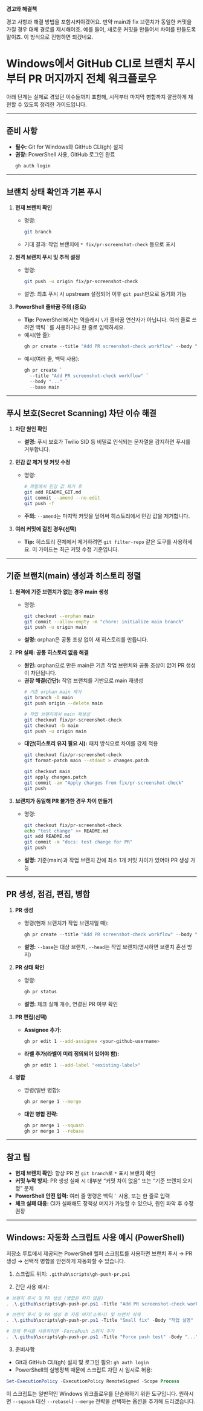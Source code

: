 **경고와 해결책**

경고 사항과 해결 방법을 포함시켜야겠어요. 만약 main과 fix 브랜치가 동일한 커밋을 가질 경우 대체 경로를 제시해야죠. 예를 들어, 새로운 커밋을 만들어서 차이를 만들도록 말이죠. 이 방식으로 진행하면 되겠네요.

# Windows에서 GitHub CLI로 브랜치 푸시부터 PR 머지까지 전체 워크플로우

아래 단계는 실제로 겪었던 이슈들까지 포함해, 시작부터 마지막 병합까지 깔끔하게 재현할 수 있도록 정리한 가이드입니다.

---

## 준비 사항

- **필수:** Git for Windows와 GitHub CLI(gh) 설치
- **권장:** PowerShell 사용, GitHub 로그인 완료
  ```powershell
  gh auth login
  ```

---

## 브랜치 상태 확인과 기본 푸시

1. **현재 브랜치 확인**
   - 명령:
     ```bash
     git branch
     ```
   - 기대 결과: 작업 브랜치에 `* fix/pr-screenshot-check` 등으로 표시

2. **원격 브랜치 푸시 및 추적 설정**
   - 명령:
     ```bash
     git push -u origin fix/pr-screenshot-check
     ```
   - 설명: 최초 푸시 시 upstream 설정되어 이후 `git push`만으로 동기화 가능

3. **PowerShell 줄바꿈 주의 (중요)**
   - **Tip:** PowerShell에서는 역슬래시 `\`가 줄바꿈 연산자가 아닙니다. 여러 줄로 쓰려면 백틱 `` ` ``를 사용하거나 한 줄로 입력하세요.
   - 예시(한 줄):
     ```powershell
     gh pr create --title "Add PR screenshot-check workflow" --body "..." --base main
     ```
   - 예시(여러 줄, 백틱 사용):
     ```powershell
     gh pr create `
       --title "Add PR screenshot-check workflow" `
       --body "..." `
       --base main
     ```

---

## 푸시 보호(Secret Scanning) 차단 이슈 해결

1. **차단 원인 확인**
   - **설명:** 푸시 보호가 Twilio SID 등 비밀로 인식되는 문자열을 감지하면 푸시를 거부합니다.

2. **민감 값 제거 및 커밋 수정**
   - 명령:
     ```bash
     # 파일에서 민감 값 제거 후
     git add README_GIT.md
     git commit --amend --no-edit
     git push -f
     ```
   - **주의:** `--amend`는 마지막 커밋을 덮어써 히스토리에서 민감 값을 제거합니다.

3. **여러 커밋에 걸친 경우(선택)**
   - **Tip:** 히스토리 전체에서 제거하려면 `git filter-repo` 같은 도구를 사용하세요. 이 가이드는 최근 커밋 수정 기준입니다.

---

## 기준 브랜치(main) 생성과 히스토리 정렬

1. **원격에 기준 브랜치가 없는 경우 main 생성**
   - 명령:
     ```bash
     git checkout --orphan main
     git commit --allow-empty -m "chore: initialize main branch"
     git push -u origin main
     ```
   - **설명:** orphan은 공통 조상 없이 새 히스토리를 만듭니다.

2. **PR 실패: 공통 히스토리 없음 해결**
   - **원인:** orphan으로 만든 main은 기존 작업 브랜치와 공통 조상이 없어 PR 생성이 차단됩니다.
   - **권장 해결(간단):** 작업 브랜치를 기반으로 main 재생성
     ```bash
     # 기존 orphan main 제거
     git branch -D main
     git push origin --delete main

     # 작업 브랜치에서 main 재생성
     git checkout fix/pr-screenshot-check
     git checkout -b main
     git push -u origin main
     ```
   - **대안(히스토리 유지 필요 시):** 패치 방식으로 차이를 강제 적용
     ```bash
     git checkout fix/pr-screenshot-check
     git format-patch main --stdout > changes.patch

     git checkout main
     git apply changes.patch
     git commit -am "Apply changes from fix/pr-screenshot-check"
     git push
     ```

3. **브랜치가 동일해 PR 불가한 경우 차이 만들기**
   - 명령:
     ```bash
     git checkout fix/pr-screenshot-check
     echo "test change" >> README.md
     git add README.md
     git commit -m "docs: test change for PR"
     git push
     ```
   - **설명:** 기준(main)과 작업 브랜치 간에 최소 1개 커밋 차이가 있어야 PR 생성 가능

---

## PR 생성, 점검, 편집, 병합

1. **PR 생성**
   - 명령(현재 브랜치가 작업 브랜치일 때):
     ```powershell
     gh pr create --title "Add PR screenshot-check workflow" --body "Promote clean screenshot-check workflow and script. Test for comment/update behavior." --base main --head fix/pr-screenshot-check
     ```
   - **설명:** `--base`는 대상 브랜치, `--head`는 작업 브랜치(명시하면 브랜치 혼선 방지)

2. **PR 상태 확인**
   - 명령:
     ```bash
     gh pr status
     ```
   - **설명:** 체크 실패 개수, 연결된 PR 여부 확인

3. **PR 편집(선택)**
   - **Assignee 추가:**
     ```bash
     gh pr edit 1 --add-assignee <your-github-username>
     ```
   - **라벨 추가(라벨이 미리 정의되어 있어야 함):**
     ```bash
     gh pr edit 1 --add-label "<existing-label>"
     ```

4. **병합**
   - 명령(일반 병합):
     ```bash
     gh pr merge 1 --merge
     ```
   - **대안 병합 전략:**
     ```bash
     gh pr merge 1 --squash
     gh pr merge 1 --rebase
     ```

---

## 참고 팁

- **현재 브랜치 확인:** 항상 PR 전 `git branch`로 `*` 표시 브랜치 확인
- **커밋 누락 방지:** PR 생성 실패 시 대부분 “커밋 차이 없음” 또는 “기준 브랜치 오지정” 문제
- **PowerShell 안전 입력:** 여러 줄 명령은 백틱 `` ` `` 사용, 또는 한 줄로 입력
- **체크 실패 대응:** CI가 실패해도 정책상 머지가 가능할 수 있으나, 원인 파악 후 수정 권장

---

## Windows: 자동화 스크립트 사용 예시 (PowerShell)

저장소 루트에서 제공되는 PowerShell 헬퍼 스크립트를 사용하면 브랜치 푸시 → PR 생성 → 선택적 병합을 안전하게 자동화할 수 있습니다.

1. 스크립트 위치: `.github\scripts\gh-push-pr.ps1`

2. 간단 사용 예시:

```powershell
# 브랜치 푸시 및 PR 생성 (병합은 하지 않음)
. .\.github\scripts\gh-push-pr.ps1 -Title "Add PR screenshot-check workflow" -Body "프로세스 설명을 여기에" -Base main

# 브랜치 푸시 및 PR 생성 후 자동 머지(스쿼시) 및 브랜치 삭제
. .\.github\scripts\gh-push-pr.ps1 -Title "Small fix" -Body "작업 설명" -Base main -Merge

# 강제 푸시를 사용하려면 -ForcePush 스위치 추가
. .\.github\scripts\gh-push-pr.ps1 -Title "Force push test" -Body "..." -ForcePush
```

3. 준비사항

- Git과 GitHub CLI(gh) 설치 및 로그인 필요: `gh auth login`
- PowerShell의 실행정책 때문에 스크립트 차단 시 임시로 허용:

```powershell
Set-ExecutionPolicy -ExecutionPolicy RemoteSigned -Scope Process
```

이 스크립트는 일반적인 Windows 워크플로우를 단순화하기 위한 도구입니다. 원하시면 `--squash` 대신 `--rebase`나 `--merge` 전략을 선택하는 옵션을 추가해 드리겠습니다.
